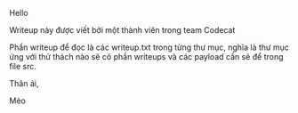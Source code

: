 Hello

Writeup này được viết bởi một thành viên trong team Codecat

Phần writeup để đọc là các writeup.txt trong từng thư mục, nghĩa là thư mục ứng với thử thách nào sẽ có phần writeups và các payload cần sẽ để trong file src.

Thân ái, 

Mèo